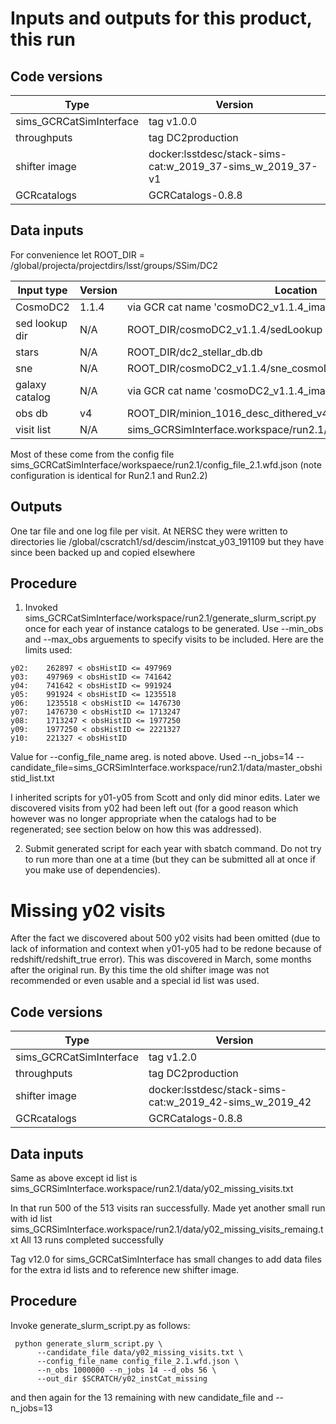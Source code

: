 # Inputs and outputs for this product, this run

## Code versions

| Type                     | Version                                                    |
| ------------------------ | ---------------------------------------------------------- |
| sims_GCRCatSimInterface  | tag v1.0.0                                                 |
| throughputs              | tag DC2production                                          |
| shifter image            | docker:lsstdesc/stack-sims-cat:w_2019_37-sims_w_2019_37-v1 |
| GCRcatalogs              | GCRCatalogs-0.8.8                                          |

## Data inputs
For convenience let ROOT_DIR = /global/projecta/projectdirs/lsst/groups/SSim/DC2

| Input type     | Version  | Location                                               |
| -------------- | -------- | ------------------------------------------------------ | 
| CosmoDC2       |  1.1.4   | via GCR cat name 'cosmoDC2_v1.1.4_image'               |
| sed lookup dir |  N/A     | ROOT_DIR/cosmoDC2_v1.1.4/sedLookup                     |
| stars          |  N/A     | ROOT_DIR/dc2_stellar_db.db                             |
| sne            |  N/A     | ROOT_DIR/cosmoDC2_v1.1.4/sne_cosmoDC2_v1.1.4_MS_DDF.db |
| galaxy catalog |  N/A     | via GCR cat name 'cosmoDC2_v1.1.4_image_addon_knots'   |
| obs db         |  v4      | ROOT_DIR/minion_1016_desc_dithered_v4_sfd.db           |
| visit list     |  N/A     | sims_GCRSimInterface.workspace/run2.1/data/master_obshistid_list.txt |

Most of these come from the config file
sims_GCRCatSimInterface/workspaece/run2.1/config_file_2.1.wfd.json
(note configuration is identical for Run2.1 and Run2.2)


## Outputs

One tar file and one log file per visit.
At NERSC they were written to directories lie
/global/cscratch1/sd/descim/instcat_y03_191109
but they have since been backed up and copied elsewhere


## Procedure

1. Invoked sims_GCRCatSimInterface/workspace/run2.1/generate_slurm_script.py once
   for each year of instance catalogs to be generated.
   Use --min_obs and --max_obs arguements to specify visits to be included. Here are
   the limits used:
 
```y01:    0 <= obsHistID <= 262897
y02:    262897 < obsHistID <= 497969
y03:    497969 < obsHistID <= 741642
y04:    741642 < obsHistID <= 991924
y05:    991924 < obsHistID <= 1235518
y06:    1235518 < obsHistID <= 1476730
y07:    1476730 < obsHistID <= 1713247
y08:    1713247 < obsHistID <= 1977250
y09:    1977250 < obsHistID <= 2221327
y10:    221327 < obsHistID
```

   Value for --config_file_name areg. is noted above.
   Used --n_jobs=14
   --candidate_file=sims_GCRSimInterface.workspace/run2.1/data/master_obshistid_list.txt

I inherited scripts for y01-y05 from Scott and only did minor edits. Later we discovered
visits from y02 had been left out (for a good reason which however was no longer appropriate
when the catalogs had to be regenerated; see section below on how this was addressed).

2. Submit generated script for each year with sbatch command.  Do not try to run more
than one at a time (but they can be submitted all at once if you make use of
dependencies).

# Missing y02 visits
After the fact we discovered about 500 y02 visits had been omitted (due to lack of information and context
when y01-y05 had to be redone because of redshift/redshift_true error).  This was discovered in March, some months
after the original run.  By this time the old shifter image was not recommended or even usable and a special
id list was used.

## Code versions

| Type                     | Version                                                    |
| ------------------------ | ---------------------------------------------------------- |
| sims_GCRCatSimInterface  | tag v1.2.0                                                 |
| throughputs              | tag DC2production                                          |
| shifter image            | docker:lsstdesc/stack-sims-cat:w_2019_42-sims_w_2019_42 |
| GCRcatalogs              | GCRCatalogs-0.8.8                                          |

## Data inputs
Same as above except  id list is
sims_GCRSimInterface.workspace/run2.1/data/y02_missing_visits.txt

In that run 500 of the 513 visits ran successfully.  Made yet another small run with id list
sims_GCRSimInterface.workspace/run2.1/data/y02_missing_visits_remaing.txt
All 13 runs completed successfully

Tag v12.0 for sims_GCRCatSimInterface has small changes to add data files for the extra id lists and
to reference new shifter image.

## Procedure
Invoke generate_slurm_script.py as follows:

```
 python generate_slurm_script.py \
      --candidate_file data/y02_missing_visits.txt \
      --config_file_name config_file_2.1.wfd.json \
      --n_obs 1000000 --n_jobs 14 --d_obs 56 \
      --out_dir $SCRATCH/y02_instCat_missing
```

and then again for the 13 remaining with new candidate_file and --n_jobs=13
